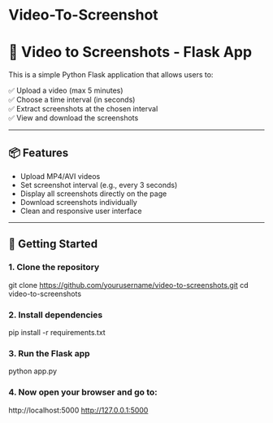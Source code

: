 # Video-To-Screenshot
# 🎥 Video to Screenshots - Flask App

This is a simple Python Flask application that allows users to:

✅ Upload a video (max 5 minutes)  
✅ Choose a time interval (in seconds)  
✅ Extract screenshots at the chosen interval  
✅ View and download the screenshots  

---

## 📦 Features

- Upload MP4/AVI videos
- Set screenshot interval (e.g., every 3 seconds)
- Display all screenshots directly on the page
- Download screenshots individually
- Clean and responsive user interface

---

## 🚀 Getting Started

### 1. Clone the repository

git clone https://github.com/yourusername/video-to-screenshots.git
cd video-to-screenshots



### 2. Install dependencies
pip install -r requirements.txt


### 3. Run the Flask app

python app.py

### 4. Now open your browser and go to:

http://localhost:5000
http://127.0.0.1:5000


